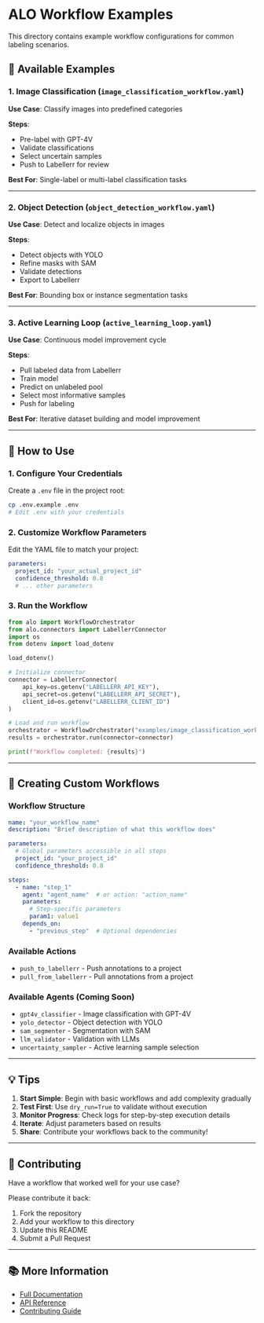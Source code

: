 # ALO Workflow Examples

This directory contains example workflow configurations for common labeling scenarios.

## 📁 Available Examples

### 1. Image Classification (`image_classification_workflow.yaml`)
**Use Case**: Classify images into predefined categories

**Steps**:
- Pre-label with GPT-4V
- Validate classifications
- Select uncertain samples
- Push to Labellerr for review

**Best For**: Single-label or multi-label classification tasks

---

### 2. Object Detection (`object_detection_workflow.yaml`)
**Use Case**: Detect and localize objects in images

**Steps**:
- Detect objects with YOLO
- Refine masks with SAM
- Validate detections
- Export to Labellerr

**Best For**: Bounding box or instance segmentation tasks

---

### 3. Active Learning Loop (`active_learning_loop.yaml`)
**Use Case**: Continuous model improvement cycle

**Steps**:
- Pull labeled data from Labellerr
- Train model
- Predict on unlabeled pool
- Select most informative samples
- Push for labeling

**Best For**: Iterative dataset building and model improvement

---

## 🚀 How to Use

### 1. Configure Your Credentials

Create a `.env` file in the project root:

```bash
cp .env.example .env
# Edit .env with your credentials
```

### 2. Customize Workflow Parameters

Edit the YAML file to match your project:

```yaml
parameters:
  project_id: "your_actual_project_id"
  confidence_threshold: 0.8
  # ... other parameters
```

### 3. Run the Workflow

```python
from alo import WorkflowOrchestrator
from alo.connectors import LabellerrConnector
import os
from dotenv import load_dotenv

load_dotenv()

# Initialize connector
connector = LabellerrConnector(
    api_key=os.getenv("LABELLERR_API_KEY"),
    api_secret=os.getenv("LABELLERR_API_SECRET"),
    client_id=os.getenv("LABELLERR_CLIENT_ID")
)

# Load and run workflow
orchestrator = WorkflowOrchestrator("examples/image_classification_workflow.yaml")
results = orchestrator.run(connector=connector)

print(f"Workflow completed: {results}")
```

---

## 📝 Creating Custom Workflows

### Workflow Structure

```yaml
name: "your_workflow_name"
description: "Brief description of what this workflow does"

parameters:
  # Global parameters accessible in all steps
  project_id: "your_project_id"
  confidence_threshold: 0.8

steps:
  - name: "step_1"
    agent: "agent_name"  # or action: "action_name"
    parameters:
      # Step-specific parameters
      param1: value1
    depends_on:
      - "previous_step"  # Optional dependencies
```

### Available Actions

- `push_to_labellerr` - Push annotations to a project
- `pull_from_labellerr` - Pull annotations from a project

### Available Agents (Coming Soon)

- `gpt4v_classifier` - Image classification with GPT-4V
- `yolo_detector` - Object detection with YOLO
- `sam_segmenter` - Segmentation with SAM
- `llm_validator` - Validation with LLMs
- `uncertainty_sampler` - Active learning sample selection

---

## 💡 Tips

1. **Start Simple**: Begin with basic workflows and add complexity gradually
2. **Test First**: Use `dry_run=True` to validate without execution
3. **Monitor Progress**: Check logs for step-by-step execution details
4. **Iterate**: Adjust parameters based on results
5. **Share**: Contribute your workflows back to the community!

---

## 🤝 Contributing

Have a workflow that worked well for your use case? 

Please contribute it back:
1. Fork the repository
2. Add your workflow to this directory
3. Update this README
4. Submit a Pull Request

---

## 📚 More Information

- [Full Documentation](../docs/)
- [API Reference](../docs/api.md)
- [Contributing Guide](../CONTRIBUTING.md)
